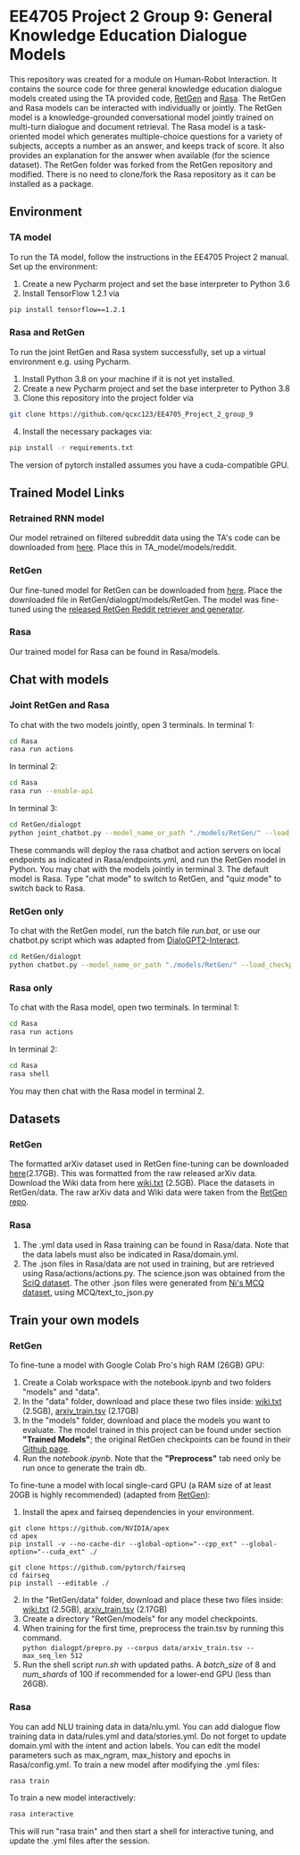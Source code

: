 # EE4705 Project 2 Group 9: General Knowledge Education Dialogue Models

This repository was created for a module on Human-Robot Interaction. It contains the source code for three general knowledge education dialogue models created using the TA provided code, [RetGen](https://github.com/dreasysnail/RetGen) and [Rasa](https://github.com/RasaHQ/rasa). The RetGen and Rasa models can be interacted with individually or jointly.
The RetGen model is a knowledge-grounded conversational model jointly trained on multi-turn dialogue and document retrieval.
The Rasa model is a task-oriented model which generates multiple-choice questions for a variety of subjects, accepts a number as an answer, and keeps track of score.
It also provides an explanation for the answer when available (for the science dataset).
The RetGen folder was forked from the RetGen repository and modified. There is no need to clone/fork the Rasa repository as it can be installed as a package.

## Environment
### TA model
To run the TA model, follow the instructions in the EE4705 Project 2 manual. Set up the environment:
1. Create a new Pycharm project and set the base interpreter to Python 3.6
2. Install TensorFlow 1.2.1 via
```bash
pip install tensorflow==1.2.1
```
### Rasa and RetGen
To run the joint RetGen and Rasa system successfully, set up a virtual environment e.g. using Pycharm.
1. Install Python 3.8 on your machine if it is not yet installed.
2. Create a new Pycharm project and set the base interpreter to Python 3.8
3. Clone this repository into the project folder via
```bash
git clone https://github.com/qcxc123/EE4705_Project_2_group_9
```
4. Install the necessary packages via:
```bash
pip install -r requirements.txt
```
The version of pytorch installed assumes you have a cuda-compatible GPU.


## Trained Model Links
### Retrained RNN model
Our model retrained on filtered subreddit data using the TA's code can be downloaded from [here](https://drive.google.com/file/d/1Wb9qJoua_pZz_nOFsCeEYBPySpN6IMPE/view?usp=sharing). Place this in TA_model/models/reddit.

### RetGen
Our fine-tuned model for RetGen can be downloaded from [here](https://drive.google.com/file/d/1-ySMdWy-GN82H9J2pD9PP1kQoWwaITCU/view?usp=sharing). Place the downloaded file in RetGen/dialogpt/models/RetGen. The model was fine-tuned using the [released RetGen Reddit retriever and generator](https://github.com/dreasysnail/RetGen).
### Rasa
Our trained model for Rasa can be found in Rasa/models.

## Chat with models
### Joint RetGen and Rasa
To chat with the two models jointly, open 3 terminals.
In terminal 1:
```bash
cd Rasa
rasa run actions
```
In terminal 2:
```bash
cd Rasa
rasa run --enable-api
```
In terminal 3:
```bash
cd RetGen/dialogpt
python joint_chatbot.py --model_name_or_path "./models/RetGen/" --load_checkpoint "./models/RetGen/reddit_generator.pkl" --max_history -2 --top_k 500 --generation_length 30
```
These commands will deploy the rasa chatbot and action servers on local endpoints as indicated in Rasa/endpoints.yml, and run the RetGen model in Python. You may chat with the models jointly in terminal 3. The default model is Rasa. Type "chat mode" to switch to RetGen, and "quiz mode" to switch back to Rasa.

### RetGen only
To chat with the RetGen model, run the batch file *run.bat*, or use our chatbot.py script which was adapted from [DialoGPT2-Interact](https://github.com/andreamad8/DialoGPT2-Interact).
```bash
cd RetGen/dialogpt
python chatbot.py --model_name_or_path "./models/RetGen/" --load_checkpoint "./models/RetGen/reddit_generator.pkl" --generation_length 30 --max_history -2 --top_k 1
```
### Rasa only
To chat with the Rasa model, open two terminals.
In terminal 1:
```bash
cd Rasa
rasa run actions
```
In terminal 2:
```bash
cd Rasa
rasa shell
```
You may then chat with the Rasa model in terminal 2.

## Datasets
### RetGen
The formatted arXiv dataset used in RetGen fine-tuning can be downloaded [here](https://drive.google.com/file/d/17RKwIEisJPspZfUsuVoD4Uw9glH2yL3o/view?usp=sharing)(2.17GB). This was formatted from the raw released arXiv data. Download the Wiki data from here [wiki.txt](https://yizzhang.blob.core.windows.net/gdpt/RetGen_local/data/wiki.txt?sv=2019-10-10&st=2021-10-27T22%3A08%3A54Z&se=2025-10-28T22%3A08%3A00Z&sr=b&sp=r&sig=lfJIG1Is5i6XnWmbbyg3HcjFsL4ssNIfJygzf6OGnwI%3D) (2.5GB). Place the datasets in RetGen/data. The raw arXiv data and Wiki data were taken from the [RetGen repo](https://github.com/dreasysnail/RetGen). 

### Rasa
1. The .yml data used in Rasa training can be found in Rasa/data. Note that the data labels must also be indicated in Rasa/domain.yml.
2. The .json files in Rasa/data are not used in training, but are retrieved using Rasa/actions/actions.py. The science.json was obtained from the [SciQ dataset](https://allenai.org/data/sciq ). The other .json files were generated from [Ni's MCQ dataset](https://www3.cs.stonybrook.edu/~chni/post/mcq-dataset/), using MCQ/text_to_json.py

## Train your own models
### RetGen
To fine-tune a model with Google Colab Pro's high RAM (26GB) GPU:
1. Create a Colab workspace with the notebook.ipynb and two folders "models" and "data".
2. In the "data" folder, download and place these two files inside: [wiki.txt](https://yizzhang.blob.core.windows.net/gdpt/RetGen_local/data/wiki.txt?sv=2019-10-10&st=2021-10-27T22%3A08%3A54Z&se=2025-10-28T22%3A08%3A00Z&sr=b&sp=r&sig=lfJIG1Is5i6XnWmbbyg3HcjFsL4ssNIfJygzf6OGnwI%3D) (2.5GB), [arxiv_train.tsv](https://drive.google.com/file/d/17RKwIEisJPspZfUsuVoD4Uw9glH2yL3o/view?usp=sharing) (2.17GB)
3. In the "models" folder, download and place the models you want to evaluate. The model trained in this project can be found under section **"Trained Models"**; the original RetGen checkpoints can be found in their [Github page](https://github.com/dreasysnail/RetGen).
4. Run the *notebook.ipynb*. Note that the **"Preprocess"** tab need only be run once to generate the train db.

To fine-tune a model with local single-card GPU (a RAM size of at least 20GB is highly recommended) (adapted from [RetGen](https://github.com/dreasysnail/RetGen)):
1. Install the apex and fairseq dependencies in your environment.
```
git clone https://github.com/NVIDIA/apex
cd apex
pip install -v --no-cache-dir --global-option="--cpp_ext" --global-option="--cuda_ext" ./
```
```
git clone https://github.com/pytorch/fairseq
cd fairseq
pip install --editable ./
```
2. In the "RetGen/data" folder, download and place these two files inside: [wiki.txt](https://yizzhang.blob.core.windows.net/gdpt/RetGen_local/data/wiki.txt?sv=2019-10-10&st=2021-10-27T22%3A08%3A54Z&se=2025-10-28T22%3A08%3A00Z&sr=b&sp=r&sig=lfJIG1Is5i6XnWmbbyg3HcjFsL4ssNIfJygzf6OGnwI%3D) (2.5GB), [arxiv_train.tsv](https://drive.google.com/file/d/17RKwIEisJPspZfUsuVoD4Uw9glH2yL3o/view?usp=sharing) (2.17GB)
3. Create a directory "RetGen/models" for any model checkpoints.
4. When training for the first time, preprocess the train.tsv by running this command. \
```python dialogpt/prepro.py --corpus data/arxiv_train.tsv --max_seq_len 512```
5. Run the shell script *run.sh* with updated paths. A *batch_size* of 8 and *num_shards* of 100 if recommended for a lower-end GPU (less than 26GB).

### Rasa
You can add NLU training data in data/nlu.yml.
You can add dialogue flow training data in data/rules.yml and data/stories.yml.
Do not forget to update domain.yml with the intent and action labels.
You can edit the model parameters such as max_ngram, max_history and epochs in Rasa/config.yml.
To train a new model after modifying the .yml files:
```bash
rasa train
```
To train a new model interactively:
```bash
rasa interactive
```
This will run "rasa train" and then start a shell for interactive tuning, and update the .yml files after the session.
